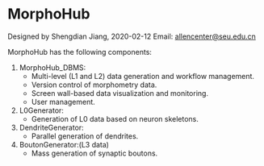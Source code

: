 # MorphoHub <Petabyte-Scale Multi-Morphometry of Single Neurons for Whole Brains>
Designed by Shengdian Jiang, 2020-02-12
Email: allencenter@seu.edu.cn

MorphoHub has the following components:
1. MorphoHub_DBMS:
    - Multi-level (L1 and L2) data generation and workflow management.
    - Version control of morphometry data.
    - Screen wall-based data visualization and monitoring.
    - User management.
2. L0Generator:
    - Generation of L0 data based on neuron skeletons.
3. DendriteGenerator:
    - Parallel generation of dendrites.
4. BoutonGenerator:(L3 data)
    - Mass generation of synaptic boutons.


